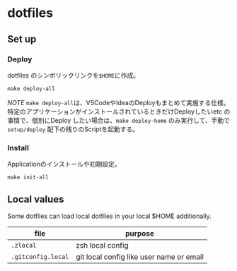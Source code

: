 # dotfiles

## Set up

### Deploy
dotfiles のシンボリックリンクを`$HOME`に作成。

```
make deploy-all
```

_NOTE_ `make deploy-all`は、VSCodeやIdeaのDeployもまとめて実施する仕様。 特定のアプリケーションがインストールされているときだけDeployしたいetc の事情で、個別にDeploy したい場合は、`make deploy-home` のみ実行して、手動で `setup/deploy` 配下の残りのScriptを起動する。

### Install
Applicationのインストールや初期設定。

```
make init-all
```

## Local values

Some dotfiles can load local dotfiles in your local $HOME additionally.

| file               | purpose                                  |
| ------------------ | ---------------------------------------- |
| `.zlocal`          | zsh local config                         |
| `.gitconfig.local` | git local config like user name or email |
